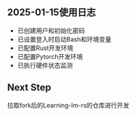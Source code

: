 ## 2025-01-15使用日志


- 已创建用户和初始化密码
- 已设置登入时启动Bash和环境变量
- 已配置Rust开发环境
- 已配置Pytorch开发环境
- 已执行硬件状态监测


## Next Step

拉取fork后的Learning-lm-rs的仓库进行开发

